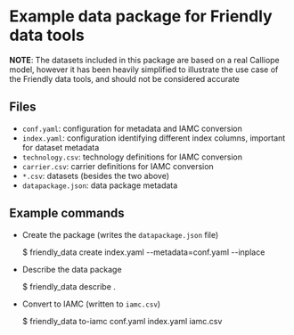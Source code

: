 # Example data package for Friendly data tools

**NOTE**: The datasets included in this package are based on a real
Calliope model, however it has been heavily simplified to illustrate
the use case of the Friendly data tools, and should not be considered
accurate

## Files

- `conf.yaml`: configuration for metadata and IAMC conversion
- `index.yaml`: configuration identifying different index columns,
  important for dataset metadata
- `technology.csv`: technology definitions for IAMC conversion
- `carrier.csv`: carrier definitions for IAMC conversion
- `*.csv`: datasets (besides the two above)
- `datapackage.json`: data package metadata

## Example commands

- Create the package (writes the `datapackage.json` file)

    $ friendly_data create index.yaml --metadata=conf.yaml --inplace

- Describe the data package

    $ friendly_data describe .

- Convert to IAMC (written to `iamc.csv`)

    $ friendly_data to-iamc conf.yaml index.yaml iamc.csv

